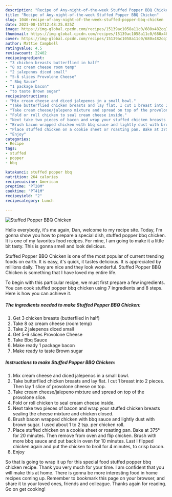 ```yaml
---
description: "Recipe of Any-night-of-the-week Stuffed Popper BBQ Chicken"
title: "Recipe of Any-night-of-the-week Stuffed Popper BBQ Chicken"
slug: 1046-recipe-of-any-night-of-the-week-stuffed-popper-bbq-chicken
date: 2021-08-15T12:48:25.025Z
image: https://img-global.cpcdn.com/recipes/15139ac1058a11c0/680x482cq70/stuffed-popper-bbq-chicken-recipe-main-photo.jpg
thumbnail: https://img-global.cpcdn.com/recipes/15139ac1058a11c0/680x482cq70/stuffed-popper-bbq-chicken-recipe-main-photo.jpg
cover: https://img-global.cpcdn.com/recipes/15139ac1058a11c0/680x482cq70/stuffed-popper-bbq-chicken-recipe-main-photo.jpg
author: Mattie Campbell
ratingvalue: 4.5
reviewcount: 22402
recipeingredient:
- "3 chicken breasts butterflied in half"
- "8 oz cream cheese room temp"
- "2 jalepenos diced small"
- "5-6 slices Provolone Cheese"
- " Bbq Sauce"
- "1 package bacon"
- "to taste Brown sugar"
recipeinstructions:
- "Mix cream cheese and diced jalepenos in a small bowl."
- "Take butterflied chicken breasts and lay flat. I cut 1 breast into 2 pieces. Then lay 1 slice of provolone cheese on top."
- "Take cream cheese/jalepeno mixture and spread on top of the provolone slice."
- "Fold or roll chicken to seal cream cheese inside."
- "Next take two pieces of bacon and wrap your stuffed chicken breasts sealing the cheese mixture and chicken closed."
- "Brush bacon wrapped chicken with bbq sauce and lightly dust with brown sugar. I used about 1 to 2 tsp. per chicken roll."
- "Place stuffed chicken on a cookie sheet or roasting pan. Bake at 375° for 20 minutes. Then remove from oven and flip chicken. Brush with more bbq sauce and put back in oven for 10 minutes. Last I flipped chicken again and put the chicken to broil for 4 minutes, to crisp bacon."
- "Enjoy"
categories:
- Recipe
tags:
- stuffed
- popper
- bbq

katakunci: stuffed popper bbq 
nutrition: 264 calories
recipecuisine: American
preptime: "PT20M"
cooktime: "PT41M"
recipeyield: "2"
recipecategory: Lunch

---
```



![Stuffed Popper BBQ Chicken](https://img-global.cpcdn.com/recipes/15139ac1058a11c0/680x482cq70/stuffed-popper-bbq-chicken-recipe-main-photo.jpg)

Hello everybody, it's me again, Dan, welcome to my recipe site. Today, I'm gonna show you how to prepare a special dish, stuffed popper bbq chicken. It is one of my favorites food recipes. For mine, I am going to make it a little bit tasty. This is gonna smell and look delicious.

Stuffed Popper BBQ Chicken is one of the most popular of current trending foods on earth. It is easy, it's quick, it tastes delicious. It is appreciated by millions daily. They are nice and they look wonderful. Stuffed Popper BBQ Chicken is something that I have loved my entire life.




To begin with this particular recipe, we must first prepare a few ingredients. You can cook stuffed popper bbq chicken using 7 ingredients and 8 steps. Here is how you can achieve it.

<!--inarticleads1-->

##### The ingredients needed to make Stuffed Popper BBQ Chicken:

1. Get 3 chicken breasts (butterflied in half)
1. Take 8 oz cream cheese (room temp)
1. Take 2 jalepenos diced small
1. Get 5-6 slices Provolone Cheese
1. Take  Bbq Sauce
1. Make ready 1 package bacon
1. Make ready to taste Brown sugar




<!--inarticleads2-->

##### Instructions to make Stuffed Popper BBQ Chicken:

1. Mix cream cheese and diced jalepenos in a small bowl.
1. Take butterflied chicken breasts and lay flat. I cut 1 breast into 2 pieces. Then lay 1 slice of provolone cheese on top.
1. Take cream cheese/jalepeno mixture and spread on top of the provolone slice.
1. Fold or roll chicken to seal cream cheese inside.
1. Next take two pieces of bacon and wrap your stuffed chicken breasts sealing the cheese mixture and chicken closed.
1. Brush bacon wrapped chicken with bbq sauce and lightly dust with brown sugar. I used about 1 to 2 tsp. per chicken roll.
1. Place stuffed chicken on a cookie sheet or roasting pan. Bake at 375° for 20 minutes. Then remove from oven and flip chicken. Brush with more bbq sauce and put back in oven for 10 minutes. Last I flipped chicken again and put the chicken to broil for 4 minutes, to crisp bacon.
1. Enjoy




So that is going to wrap it up for this special food stuffed popper bbq chicken recipe. Thank you very much for your time. I am confident that you will make this at home. There is gonna be more interesting food in home recipes coming up. Remember to bookmark this page on your browser, and share it to your loved ones, friends and colleague. Thanks again for reading. Go on get cooking!
